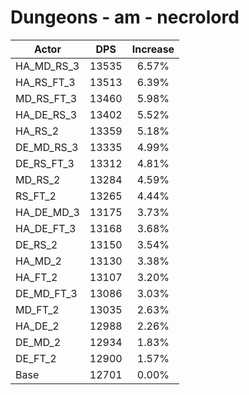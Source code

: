 # Dungeons - am - necrolord
| Actor | DPS | Increase |
|---|:---:|:---:|
|HA_MD_RS_3|13535|6.57%|
|HA_RS_FT_3|13513|6.39%|
|MD_RS_FT_3|13460|5.98%|
|HA_DE_RS_3|13402|5.52%|
|HA_RS_2|13359|5.18%|
|DE_MD_RS_3|13335|4.99%|
|DE_RS_FT_3|13312|4.81%|
|MD_RS_2|13284|4.59%|
|RS_FT_2|13265|4.44%|
|HA_DE_MD_3|13175|3.73%|
|HA_DE_FT_3|13168|3.68%|
|DE_RS_2|13150|3.54%|
|HA_MD_2|13130|3.38%|
|HA_FT_2|13107|3.20%|
|DE_MD_FT_3|13086|3.03%|
|MD_FT_2|13035|2.63%|
|HA_DE_2|12988|2.26%|
|DE_MD_2|12934|1.83%|
|DE_FT_2|12900|1.57%|
|Base|12701|0.00%|
